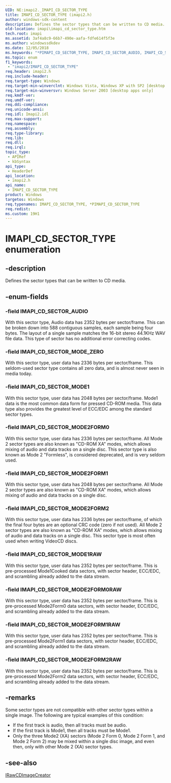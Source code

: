 ```yaml
---
UID: NE:imapi2._IMAPI_CD_SECTOR_TYPE
title: IMAPI_CD_SECTOR_TYPE (imapi2.h)
author: windows-sdk-content
description: Defines the sector types that can be written to CD media.
old-location: imapi\imapi_cd_sector_type.htm
tech.root: imapi
ms.assetid: 3af4a8c9-66b7-490e-aafa-fdfe614f5f3e
ms.author: windowssdkdev
ms.date: 12/05/2018
ms.keywords: "*PIMAPI_CD_SECTOR_TYPE, IMAPI_CD_SECTOR_AUDIO, IMAPI_CD_SECTOR_MODE1, IMAPI_CD_SECTOR_MODE1RAW, IMAPI_CD_SECTOR_MODE2FORM0, IMAPI_CD_SECTOR_MODE2FORM0RAW, IMAPI_CD_SECTOR_MODE2FORM1, IMAPI_CD_SECTOR_MODE2FORM1RAW, IMAPI_CD_SECTOR_MODE2FORM2, IMAPI_CD_SECTOR_MODE2FORM2RAW, IMAPI_CD_SECTOR_MODE_ZERO, IMAPI_CD_SECTOR_TYPE, IMAPI_CD_SECTOR_TYPE enumeration [IMAPI], imapi.imapi_cd_sector_type, imapi2/IMAPI_CD_SECTOR_AUDIO, imapi2/IMAPI_CD_SECTOR_MODE1, imapi2/IMAPI_CD_SECTOR_MODE1RAW, imapi2/IMAPI_CD_SECTOR_MODE2FORM0, imapi2/IMAPI_CD_SECTOR_MODE2FORM0RAW, imapi2/IMAPI_CD_SECTOR_MODE2FORM1, imapi2/IMAPI_CD_SECTOR_MODE2FORM1RAW, imapi2/IMAPI_CD_SECTOR_MODE2FORM2, imapi2/IMAPI_CD_SECTOR_MODE2FORM2RAW, imapi2/IMAPI_CD_SECTOR_MODE_ZERO, imapi2/IMAPI_CD_SECTOR_TYPE"
ms.topic: enum
f1_keywords: 
 - "imapi2/IMAPI_CD_SECTOR_TYPE"
req.header: imapi2.h
req.include-header: 
req.target-type: Windows
req.target-min-winverclnt: Windows Vista, Windows XP with SP2 [desktop apps only]
req.target-min-winversvr: Windows Server 2003 [desktop apps only]
req.kmdf-ver: 
req.umdf-ver: 
req.ddi-compliance: 
req.unicode-ansi: 
req.idl: Imapi2.idl
req.max-support: 
req.namespace: 
req.assembly: 
req.type-library: 
req.lib: 
req.dll: 
req.irql: 
topic_type:
 - APIRef
 - kbSyntax
api_type:
 - HeaderDef
api_location:
 - imapi2.h
api_name:
 - IMAPI_CD_SECTOR_TYPE
product: Windows
targetos: Windows
req.typenames: IMAPI_CD_SECTOR_TYPE, *PIMAPI_CD_SECTOR_TYPE
req.redist: 
ms.custom: 19H1
---
```


# IMAPI_CD_SECTOR_TYPE enumeration


## -description


Defines the sector types that can be written to CD media.


## -enum-fields




### -field IMAPI_CD_SECTOR_AUDIO

With this sector type, Audio data has 2352 bytes per sector/frame.  This can be broken down into 588 contiguous samples, each sample being four bytes.  The layout of a single sample matches the 16-bit stereo 44.1KHz WAV file data.  This type of sector has no additional error correcting codes.


### -field IMAPI_CD_SECTOR_MODE_ZERO

With this sector type, user data has 2336 bytes per sector/frame.  This seldom-used sector type contains all zero data, and is almost never seen in media today.


### -field IMAPI_CD_SECTOR_MODE1

With this sector type, user data has 2048 bytes per sector/frame.  Mode1 data is the most common data form for pressed CD-ROM media.  This data type also provides the greatest level of ECC/EDC among the standard sector types.


### -field IMAPI_CD_SECTOR_MODE2FORM0

With this sector type, user data has 2336 bytes per sector/frame.  All Mode 2 sector types are also known as "CD-ROM XA" modes, which allows mixing of audio and data tracks on a single disc.  This sector type is also known as Mode 2 "Formless", is considered deprecated, and is very seldom used.


### -field IMAPI_CD_SECTOR_MODE2FORM1

With this sector type, user data has 2048 bytes per sector/frame.  All Mode 2 sector types are also known as "CD-ROM XA" modes, which allows mixing of audio and data tracks on a single disc.


### -field IMAPI_CD_SECTOR_MODE2FORM2

With this sector type, user data has 2336 bytes per sector/frame, of which the final four bytes are an optional CRC code (zero if not used).  All Mode 2 sector types are also known as "CD-ROM XA" modes, which allows mixing of audio and data tracks on a single disc.  This sector type is most often used when writing VideoCD discs.


### -field IMAPI_CD_SECTOR_MODE1RAW

With this sector type, user data has 2352 bytes per sector/frame.  This is pre-processed Mode1Cooked data sectors, with sector header, ECC/EDC, and scrambling already added to the data stream.


### -field IMAPI_CD_SECTOR_MODE2FORM0RAW

With this sector type, user data has 2352 bytes per sector/frame.  This is pre-processed Mode2Form0 data sectors, with sector header, ECC/EDC, and scrambling already added to the data stream.


### -field IMAPI_CD_SECTOR_MODE2FORM1RAW

With this sector type, user data has 2352 bytes per sector/frame.  This is pre-processed Mode2Form1 data sectors, with sector header, ECC/EDC, and scrambling already added to the data stream.


### -field IMAPI_CD_SECTOR_MODE2FORM2RAW

With this sector type, user data has 2352 bytes per sector/frame.  This is pre-processed Mode2Form2 data sectors, with sector header, ECC/EDC, and scrambling already added to the data stream.


## -remarks



Some sector types are not compatible with other sector types within a single image.  The following are typical examples of this condition:

<ul>
<li>If the first track is audio, then all tracks must be audio.</li>
<li>If the first track is Mode1, then all tracks must be Mode1.</li>
<li>Only the three Mode2 (XA) sectors (Mode 2 Form 0, Mode 2 Form 1, and Mode 2 Form 2) may be mixed within a single disc image, and even then, only with other Mode 2 (XA) sector types.</li>
</ul>



## -see-also




<a href="https://docs.microsoft.com/windows/desktop/api/imapi2/nn-imapi2-irawcdimagecreator">IRawCDImageCreator</a>
 

 

